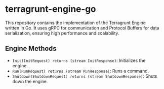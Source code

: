 # terragrunt-engine-go

This repository contains the implementation of the Terragrunt Engine written in Go.
It uses gRPC for communication and Protocol Buffers for data serialization, ensuring high performance and scalability.

## Engine Methods

* `Init(InitRequest) returns (stream InitResponse)`: Initializes the engine.
* `Run(RunRequest) returns (stream RunResponse)`: Runs a command.
* `Shutdown(ShutdownRequest) returns (stream ShutdownResponse)`: Shuts down the engine.

